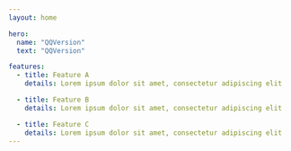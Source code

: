 ```yaml
---
layout: home

hero:
  name: "QQVersion"
  text: "QQVersion"

features:
  - title: Feature A
    details: Lorem ipsum dolor sit amet, consectetur adipiscing elit

  - title: Feature B
    details: Lorem ipsum dolor sit amet, consectetur adipiscing elit

  - title: Feature C
    details: Lorem ipsum dolor sit amet, consectetur adipiscing elit
---
```

